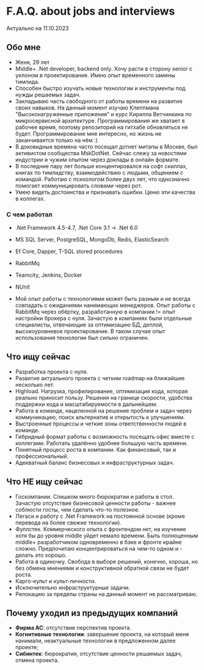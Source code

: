 # F.A.Q. about jobs and interviews

Актуально на 11.10.2023
## Обо мне
- Женя, 29 лет
- Middle+ .Net developer, backend only. Хочу расти в сторону senior с уклоном в проектирование. Имею опыт временного замены тимлида.
- Способен быстро изучать новые технологии и инструменты под нужды решаемых задач.
- Закладываю часть свободного от работы времени на развитие своих навыков. На данный момент изучаю Клеппмана "Высоконагруженные приложения" и курс Кирилла Ветчинкина по микросервисной архитектуре. Программирования же хватает в рабочее время, поэтому репозиторий на гитхабе обновляться не будет. Программирование мне интересно, но жизнь не заканчивается только на нём :)
- В доковидные времена часто посещал дотнет митапы в Москве, был активистом сообщества MskDotNet. Сейчас слежу за новостями индустрии и чужим опытом через доклады в онлайн формате.
- В последние пару лет больше концентировался на софт скиллах, книгах по тимлидству, взаимодействию с людьми, общением с командой. Работаю с психологом более двух лет, что однозначно помогает коммуницировать словами через рот.
- Умею видеть достоинства и признавать ошибки. Ценю эти качества в коллегах.


### С чем работал
- .Net Framework 4.5-4.7, .Net Core 3.1 -> .Net 6.0
- MS SQL Server, PostgreSQL, MongoDb, Redis, ElasticSearch
- Ef Core, Dapper, T-SQL stored procedures
- RabbitMq
- Teamcity, Jenkins, Docker
- NUnit

- Мой опыт работы с технологиями может быть разным и не всегда совпадать с ожиданиями нанимающих менеджеров. Опыт работы с RabbitMq через обёртку, разработанную в компании != опыт настройки брокера с нуля.
Зачастую  в компаниях были отдельные специалисты, отвечающие за оптимизацию БД, деплой, высокоуровневое проектирование. В таком случае опыт использования технологии был сильно ограничен. 


## Что ищу сейчас

- Разработка проекта с нуля.
- Развитие актуального проекта с четким roadmap на ближайшие несколько лет.
- Highload. Нагрузка, профилирование, оптимизация кода, которая реально приносит пользу. Решения на границе скорости, удобства поддержки кода и масштабируемости в дальнейшем.
- Работа в команде, нацеленной на решение проблем и задач через коммуникацию, поиск альтернатив и открытость к улучшениям.
- Выстроенные процессы и четкие зоны ответственности людей в команде.
- Гибридный формат работы с возможность посещать офис вместе с коллегами. Работать удалённо удобнее большую часть времени.
- Понятный процесс роста в компании. Как финансовый, так и профессиональный.
- Адекватный баланс бизнесовых и инфраструктурных задач.

## Что НЕ ищу сейчас

- Госкомпании. Слишком много бюрократии и работы в стол. Зачастую отсутствие бизнесовой ценности работы - важнее соблюсти госты, чем сделать что-то полезное.
- Легаси и работу с .Net Framework на постоянной основе (кроме перевода на более свежие технологии).
- Фуллстек. Коммерческого опыта с фронтендом нет, на изучение хотя бы до уровня middle уйдет немало времени. Быть полноценным middle+ разработчиком одновременно в бэке и фронте крайне сложно. Предпочитаю концентрироваться на чем-то одном и - делать это хорошо.
- Работа в одиночку. Свобода в выборе решений, конечно, хороша, но без обмена мнениями и конструктивной обратной связи не будет роста.
- Карго-культ и культ-личности.
- Исключительно инфраструктурные задачи.
- Релокацию за пределы страны на данный момент не рассматриваю.

## Почему уходил из предыдущих компаний

- **Фирма АС**: отсутствие перспектив проекта.
- **Когнитивные технологии**: завершение проекта, на который меня нанимали, неактуальные технологии в предложенном далее проекте;
- **Сибинтек**: бюрократия, отсутствие ценности решаемых задач, отмена проекта.
